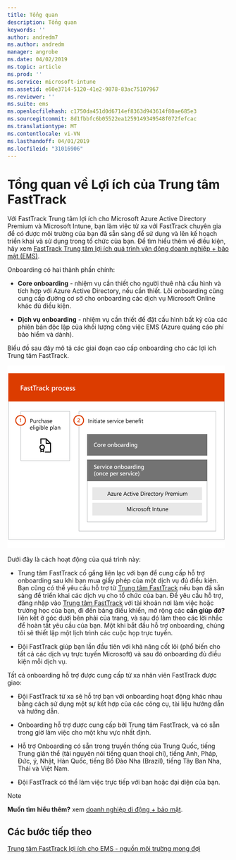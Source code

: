 ```yaml
---
title: Tổng quan
description: Tổng quan
keywords: ''
author: andredm7
ms.author: andredm
manager: angrobe
ms.date: 04/02/2019
ms.topic: article
ms.prod: ''
ms.service: microsoft-intune
ms.assetid: e60e3714-5120-41e2-9878-83ac75107967
ms.reviewer: ''
ms.suite: ems
ms.openlocfilehash: c1750da451d0d6714ef8363d943614f80ae685e3
ms.sourcegitcommit: 8d1fbbfc6b05522ea1259149349548f072fefcac
ms.translationtype: MT
ms.contentlocale: vi-VN
ms.lasthandoff: 04/01/2019
ms.locfileid: "31016906"
---
```

# <a name="fasttrack-center-benefit-overview"></a>Tổng quan về Lợi ích của Trung tâm FastTrack

Với FastTrack Trung tâm lợi ích cho Microsoft Azure Active Directory Premium và Microsoft Intune, bạn làm việc từ xa với FastTrack chuyên gia để có được môi trường của bạn đã sẵn sàng để sử dụng và lên kế hoạch triển khai và sử dụng trong tổ chức của bạn. Để tìm hiểu thêm về điều kiện, hãy xem [FastTrack Trung tâm lợi ích quá trình vận động doanh nghiệp + bảo mật (EMS)](EMS-fasttrack-process.md).

Onboarding có hai thành phần chính:

-   **Core onboarding** - nhiệm vụ cần thiết cho người thuê nhà cấu hình và tích hợp với Azure Active Directory, nếu cần thiết. Lõi onboarding cũng cung cấp đường cơ sở cho onboarding các dịch vụ Microsoft Online khác đủ điều kiện.

-   **Dịch vụ onboarding** - nhiệm vụ cần thiết để đặt cấu hình bất kỳ của các phiên bản độc lập của khối lượng công việc EMS (Azure quảng cáo phí bảo hiểm và dành).

Biểu đồ sau đây mô tả các giai đoạn cao cấp onboarding cho các lợi ích Trung tâm FastTrack.

![Các giai đoạn cao cấp onboarding của việc sử dụng lợi ích Trung tâm FastTrack](./media/ft-onboarding-process.png)

Dưới đây là cách hoạt động của quá trình này:

- Trung tâm FastTrack cố gắng liên lạc với bạn để cung cấp hỗ trợ onboarding sau khi bạn mua giấy phép của một dịch vụ đủ điều kiện. Bạn cũng có thể yêu cầu hỗ trợ từ [Trung tâm FastTrack](https://go.microsoft.com/fwlink/?linkid=780698) nếu bạn đã sẵn sàng để triển khai các dịch vụ cho tổ chức của bạn. Để yêu cầu hỗ trợ, đăng nhập vào [Trung tâm FastTrack](https://go.microsoft.com/fwlink/?linkid=780698) với tài khoản nơi làm việc hoặc trường học của bạn, đi đến bảng điều khiển, mở rộng các **cần giúp đỡ?** liên kết ở góc dưới bên phải của trang, và sau đó làm theo các lời nhắc để hoàn tất yêu cầu của bạn. Một khi bắt đầu hỗ trợ onboarding, chúng tôi sẽ thiết lập một lịch trình các cuộc họp trực tuyến.

-   Đội FastTrack giúp bạn lần đầu tiên với khả năng cốt lõi (phổ biến cho tất cả các dịch vụ trực tuyến Microsoft) và sau đó onboarding đủ điều kiện mỗi dịch vụ.

Tất cả onboarding hỗ trợ được cung cấp từ xa nhân viên FastTrack được giao:

-   Đội FastTrack từ xa sẽ hỗ trợ bạn với onboarding hoạt động khác nhau bằng cách sử dụng một sự kết hợp của các công cụ, tài liệu hướng dẫn và hướng dẫn.

-   Onboarding hỗ trợ được cung cấp bởi Trung tâm FastTrack, và có sẵn trong giờ làm việc cho một khu vực nhất định.

-   Hỗ trợ Onboarding có sẵn trong truyền thống của Trung Quốc, tiếng Trung giản thể (tài nguyên nói tiếng quan thoại chỉ), tiếng Anh, Pháp, Đức, ý, Nhật, Hàn Quốc, tiếng Bồ Đào Nha (Brazil), tiếng Tây Ban Nha, Thái và Việt Nam.

-   Đội FastTrack có thể làm việc trực tiếp với bạn hoặc đại diện của bạn.

> [!NOTE]
> **Muốn tìm hiểu thêm?** xem [doanh nghiệp di động + bảo mật](https://www.microsoft.com/cloud-platform/enterprise-mobility).

## <a name="next-steps"></a>Các bước tiếp theo

[Trung tâm FastTrack lợi ích cho EMS - nguồn môi trường mong đợi](EMS-source-environment-expectations.md)
